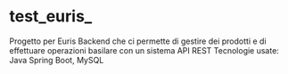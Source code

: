 # test_euris_
Progetto per Euris
Backend che ci permette di gestire dei prodotti e di effettuare operazioni basilare con un sistema API REST
Tecnologie usate:
Java
Spring Boot,
MySQL

